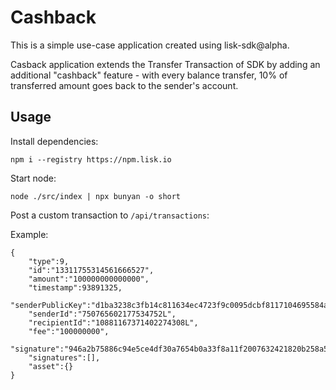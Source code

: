 # Cashback

This is a simple use-case application created using lisk-sdk@alpha.

Casback application extends the Transfer Transaction of SDK by adding an additional "cashback" feature - with every balance transfer, 10% of transferred amount goes back to the sender's account.

## Usage

Install dependencies:

```
npm i --registry https://npm.lisk.io
```

Start node:

```
node ./src/index | npx bunyan -o short
```

Post a custom transaction to `/api/transactions`:

Example:

```
{
    "type":9,
    "id":"13311755314561666527",
    "amount":"100000000000000",
    "timestamp":93891325,
    "senderPublicKey":"d1ba3238c3fb14c811634ec4723f9c0095dcbf8117104695584ab95f940e393f",
    "senderId":"750765602177534752L",
    "recipientId":"10881167371402274308L",
    "fee":"100000000",
    "signature":"946a2b75886c94e5ce4df30a7654b0a33f8a11f2007632421820b258a5186d55407ea989b41e12a179409271fd40144415f0b2e1e0792f4f9784a2f6c4131001",
    "signatures":[],
    "asset":{}
}
```
